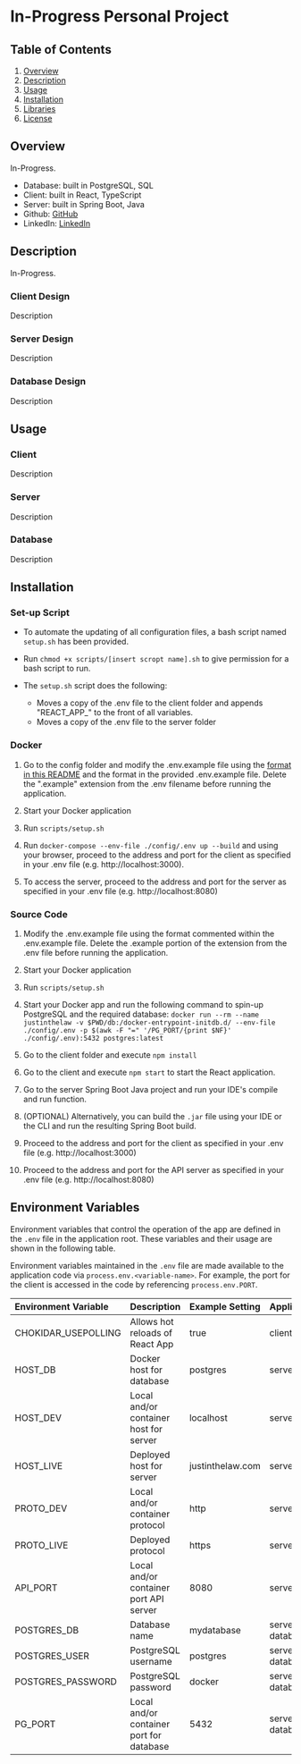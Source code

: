 # In-Progress Personal Project

## Table of Contents

1.  [Overview](#Overview)
2.  [Description](#Description)
3.  [Usage](#Usage)
4.  [Installation](#Installation)
5.  [Libraries](#Libraries)
6.  [License](#License)

## Overview

In-Progress.

- Database: built in PostgreSQL, SQL
- Client: built in React, TypeScript
- Server: built in Spring Boot, Java
- Github: [GitHub](https://github.com/justinthelaw?tab=repositories)
- LinkedIn: [LinkedIn](https://www.linkedin.com/in/justinwingchunglaw/)

## Description

In-Progress.

### Client Design

Description

### Server Design

Description

### Database Design

Description

## Usage

### Client

Description

### Server

Description

### Database

Description

## Installation

### Set-up Script

- To automate the updating of all configuration files, a bash script named `setup.sh` has been provided.

- Run `chmod +x scripts/[insert scropt name].sh` to give permission for a bash script to run.

- The `setup.sh` script does the following:

  - Moves a copy of the .env file to the client folder and appends "REACT_APP\_" to the front of all variables.
  - Moves a copy of the .env file to the server folder

### Docker

1. Go to the config folder and modify the .env.example file using the [format in this README](#Environment-Variables) and the format in the provided .env.example file. Delete the ".example" extension from the .env filename before running the application.

2. Start your Docker application

3. Run `scripts/setup.sh`

4. Run `docker-compose --env-file ./config/.env up --build` and using your browser, proceed to the address and port for the client as specified in your .env file (e.g. http://localhost:3000).

5. To access the server, proceed to the address and port for the server as specified in your .env file (e.g. http://localhost:8080)

### Source Code

1. Modify the .env.example file using the format commented within the .env.example file. Delete the .example portion of the extension from the .env file before running the application.

2. Start your Docker application

3. Run `scripts/setup.sh`

4. Start your Docker app and run the following command to spin-up PostgreSQL and the required database: `docker run --rm --name justinthelaw -v $PWD/db:/docker-entrypoint-initdb.d/ --env-file ./config/.env -p $(awk -F "=" '/PG_PORT/{print $NF}' ./config/.env):5432 postgres:latest`

5. Go to the client folder and execute `npm install`

6. Go to the client and execute `npm start` to start the React application.

7. Go to the server Spring Boot Java project and run your IDE's compile and run function.

8. (OPTIONAL) Alternatively, you can build the `.jar` file using your IDE or the CLI and run the resulting Spring Boot build.

9. Proceed to the address and port for the client as specified in your .env file (e.g. http://localhost:3000)

10. Proceed to the address and port for the API server as specified in your .env file (e.g. http://localhost:8080)

## Environment Variables

Environment variables that control the operation of the app are defined in the
`.env` file in the application root. These variables and their usage are shown
in the following table.

Environment variables maintained in the `.env` file are made available to the
application code via `process.env.<variable-name>`. For example, the
port for the client is accessed in the code by referencing
`process.env.PORT`.

| Environment Variable | Description                              | Example Setting  | Applicability    |
| :------------------- | :--------------------------------------- | :--------------- | :--------------- |
| CHOKIDAR_USEPOLLING  | Allows hot reloads of React App          | true             | client           |
| HOST_DB              | Docker host for database                 | postgres         | server           |
| HOST_DEV             | Local and/or container host for server   | localhost        | server, client   |
| HOST_LIVE            | Deployed host for server                 | justinthelaw.com | server, client   |
| PROTO_DEV            | Local and/or container protocol          | http             | server, client   |
| PROTO_LIVE           | Deployed protocol                        | https            | server, client   |
| API_PORT             | Local and/or container port API server   | 8080             | server, client   |
| POSTGRES_DB          | Database name                            | mydatabase       | server, database |
| POSTGRES_USER        | PostgreSQL username                      | postgres         | server, database |
| POSTGRES_PASSWORD    | PostgreSQL password                      | docker           | server, database |
| PG_PORT              | Local and/or container port for database | 5432             | server, database |
